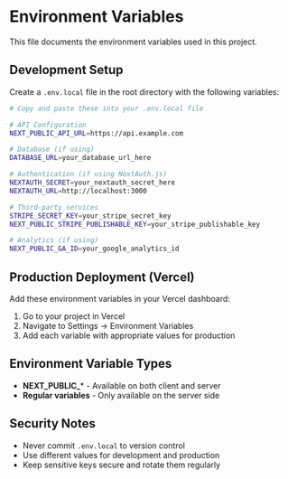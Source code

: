 # Environment Variables

This file documents the environment variables used in this project.

## Development Setup

Create a `.env.local` file in the root directory with the following variables:

```bash
# Copy and paste these into your .env.local file

# API Configuration
NEXT_PUBLIC_API_URL=https://api.example.com

# Database (if using)
DATABASE_URL=your_database_url_here

# Authentication (if using NextAuth.js)
NEXTAUTH_SECRET=your_nextauth_secret_here
NEXTAUTH_URL=http://localhost:3000

# Third-party services
STRIPE_SECRET_KEY=your_stripe_secret_key
NEXT_PUBLIC_STRIPE_PUBLISHABLE_KEY=your_stripe_publishable_key

# Analytics (if using)
NEXT_PUBLIC_GA_ID=your_google_analytics_id
```

## Production Deployment (Vercel)

Add these environment variables in your Vercel dashboard:

1. Go to your project in Vercel
2. Navigate to Settings → Environment Variables
3. Add each variable with appropriate values for production

## Environment Variable Types

- **NEXT_PUBLIC_*** - Available on both client and server
- **Regular variables** - Only available on the server side

## Security Notes

- Never commit `.env.local` to version control
- Use different values for development and production
- Keep sensitive keys secure and rotate them regularly 